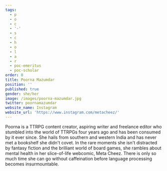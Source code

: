 ```yaml
---
tags:
  - p
  - o
  - c
  - '-'
  - s
  - c
  - h
  - o
  - l
  - a
  - r
  - poc-emeritus
  - poc-scholar
order: 0
title: Poorna Mazumdar
position: ''
published: true
gender: she/her
image: /images/poorna-mazumdar.jpg
twitter: poornamazumdar
website_name: Instagram
website_url: 'https://www.instagram.com/metacheez/'
---
```


Poorna is a TTRPG content creator, aspiring writer and freelance editor who stumbled into the world of TTRPGs four years ago and has been consumed by it ever since. She hails from southern and western India and has never met a bookshelf she didn't covet. In the rare moments she isn't distracted by fantasy fiction and the brilliant world of board games, she rambles about mental health in her slice-of-life webcomic, Meta Cheez. There is only so much time she can go without caffeination before language processing becomes insurmountable.
